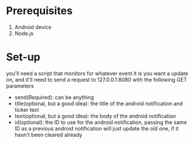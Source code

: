 # Prerequisites #
1. Android device
2. Node.js

# Set-up #
you'll need a script that monitors for whatever event it is you want a update on, and it'll need to send a request to 127.0.0.1:8080 with the following GET parameters
 * send(Required): can be anything
 * title(optional, but a good idea): the title of the android notification and ticker text
 * text(optional, but a good idea): the body of the android notification
 * id(optional): the ID to use for the android notification, passing the same ID as a previous android notification will just update the old one, if it hasn't been cleared already 
